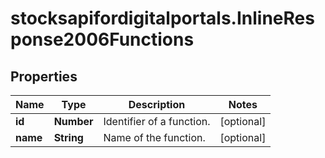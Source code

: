 # stocksapifordigitalportals.InlineResponse2006Functions

## Properties

Name | Type | Description | Notes
------------ | ------------- | ------------- | -------------
**id** | **Number** | Identifier of a function. | [optional] 
**name** | **String** | Name of the function. | [optional] 



